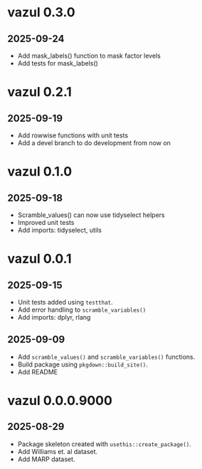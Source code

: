 # vazul 0.3.0
## 2025-09-24

* Add mask_labels() function to mask factor levels
* Add tests for mask_labels()

# vazul 0.2.1
## 2025-09-19
* Add rowwise functions with unit tests
* Add a devel branch to do development from now on


# vazul 0.1.0
## 2025-09-18
* Scramble_values() can now use tidyselect helpers
* Improved unit tests
* Add imports: tidyselect, utils

# vazul 0.0.1
## 2025-09-15
* Unit tests added using `testthat`.
* Add error handling to `scramble_variables()`
* Add imports: dplyr, rlang
## 2025-09-09
* Add `scramble_values()` and `scramble_variables()` functions.
* Build package using `pkgdown::build_site()`.
* Add README

# vazul 0.0.0.9000
## 2025-08-29
* Package skeleton created with `usethis::create_package()`.
* Add Williams et. al dataset.
* Add MARP dataset.
